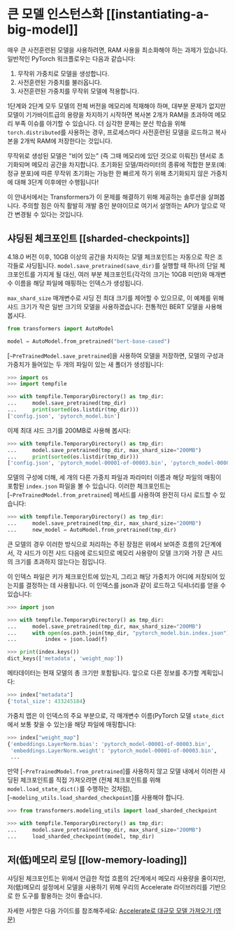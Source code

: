 <!--Copyright 2022 The HuggingFace Team. All rights reserved.

Licensed under the Apache License, Version 2.0 (the "License"); you may not use this file except in compliance with
the License. You may obtain a copy of the License at

http://www.apache.org/licenses/LICENSE-2.0

Unless required by applicable law or agreed to in writing, software distributed under the License is distributed on
an "AS IS" BASIS, WITHOUT WARRANTIES OR CONDITIONS OF ANY KIND, either express or implied. See the License for the
specific language governing permissions and limitations under the License.

⚠️ Note that this file is in Markdown but contain specific syntax for our doc-builder (similar to MDX) that may not be
rendered properly in your Markdown viewer.

-->

# 큰 모델 인스턴스화 [[instantiating-a-big-model]]

매우 큰 사전훈련된 모델을 사용하려면, RAM 사용을 최소화해야 하는 과제가 있습니다. 일반적인 PyTorch 워크플로우는 다음과 같습니다:

1. 무작위 가중치로 모델을 생성합니다.
2. 사전훈련된 가중치를 불러옵니다.
3. 사전훈련된 가중치를 무작위 모델에 적용합니다.

1단계와 2단계 모두 모델의 전체 버전을 메모리에 적재해야 하며, 대부분 문제가 없지만 모델이 기가바이트급의 용량을 차지하기 시작하면 복사본 2개가 RAM을 초과하여 메모리 부족 이슈를 야기할 수 있습니다. 더 심각한 문제는 분산 학습을 위해 `torch.distributed`를 사용하는 경우, 프로세스마다 사전훈련된 모델을 로드하고 복사본을 2개씩 RAM에 저장한다는 것입니다.

<Tip>

무작위로 생성된 모델은 "비어 있는" (즉 그때 메모리에 있던 것으로 이뤄진) 텐서로 초기화되며 메모리 공간을 차지합니다. 초기화된 모델/파라미터의 종류에 적합한 분포(예: 정규 분포)에 따른 무작위 초기화는 가능한 한 빠르게 하기 위해 초기화되지 않은 가중치에 대해 3단계 이후에만 수행됩니다!

</Tip>

이 안내서에서는 Transformers가 이 문제를 해결하기 위해 제공하는 솔루션을 살펴봅니다. 주의할 점은 아직 활발히 개발 중인 분야이므로 여기서 설명하는 API가 앞으로 약간 변경될 수 있다는 것입니다.

## 샤딩된 체크포인트 [[sharded-checkpoints]]

4.18.0 버전 이후, 10GB 이상의 공간을 차지하는 모델 체크포인트는 자동으로 작은 조각들로 샤딩됩니다. `model.save_pretrained(save_dir)`를 실행할 때 하나의 단일 체크포인트를 가지게 될 대신, 여러 부분 체크포인트(각각의 크기는 10GB 미만)와 매개변수 이름을 해당 파일에 매핑하는 인덱스가 생성됩니다.

`max_shard_size` 매개변수로 샤딩 전 최대 크기를 제어할 수 있으므로, 이 예제를 위해 샤드 크기가 작은 일반 크기의 모델을 사용하겠습니다: 전통적인 BERT 모델을 사용해 봅시다.

```py
from transformers import AutoModel

model = AutoModel.from_pretrained("bert-base-cased")
```

[`~PreTrainedModel.save_pretrained`]을 사용하여 모델을 저장하면, 모델의 구성과 가중치가 들어있는 두 개의 파일이 있는 새 폴더가 생성됩니다:

```py
>>> import os
>>> import tempfile

>>> with tempfile.TemporaryDirectory() as tmp_dir:
...     model.save_pretrained(tmp_dir)
...     print(sorted(os.listdir(tmp_dir)))
['config.json', 'pytorch_model.bin']
```

이제 최대 샤드 크기를 200MB로 사용해 봅시다:

```py
>>> with tempfile.TemporaryDirectory() as tmp_dir:
...     model.save_pretrained(tmp_dir, max_shard_size="200MB")
...     print(sorted(os.listdir(tmp_dir)))
['config.json', 'pytorch_model-00001-of-00003.bin', 'pytorch_model-00002-of-00003.bin', 'pytorch_model-00003-of-00003.bin', 'pytorch_model.bin.index.json']
```

모델의 구성에 더해, 세 개의 다른 가중치 파일과 파라미터 이름과 해당 파일의 매핑이 포함된 `index.json` 파일을 볼 수 있습니다. 이러한 체크포인트는 [`~PreTrainedModel.from_pretrained`] 메서드를 사용하여 완전히 다시 로드할 수 있습니다:

```py
>>> with tempfile.TemporaryDirectory() as tmp_dir:
...     model.save_pretrained(tmp_dir, max_shard_size="200MB")
...     new_model = AutoModel.from_pretrained(tmp_dir)
```

큰 모델의 경우 이러한 방식으로 처리하는 주된 장점은 위에서 보여준 흐름의 2단계에서, 각 샤드가 이전 샤드 다음에 로드되므로 메모리 사용량이 모델 크기와 가장 큰 샤드의 크기를 초과하지 않는다는 점입니다.

이 인덱스 파일은 키가 체크포인트에 있는지, 그리고 해당 가중치가 어디에 저장되어 있는지를 결정하는 데 사용됩니다. 이 인덱스를 json과 같이 로드하고 딕셔너리를 얻을 수 있습니다:

```py
>>> import json

>>> with tempfile.TemporaryDirectory() as tmp_dir:
...     model.save_pretrained(tmp_dir, max_shard_size="200MB")
...     with open(os.path.join(tmp_dir, "pytorch_model.bin.index.json"), "r") as f:
...         index = json.load(f)

>>> print(index.keys())
dict_keys(['metadata', 'weight_map'])
```

메타데이터는 현재 모델의 총 크기만 포함됩니다. 앞으로 다른 정보를 추가할 계획입니다:

```py
>>> index["metadata"]
{'total_size': 433245184}
```

가중치 맵은 이 인덱스의 주요 부분으로, 각 매개변수 이름(PyTorch 모델 `state_dict`에서 보통 찾을 수 있는)을 해당 파일에 매핑합니다:

```py
>>> index["weight_map"]
{'embeddings.LayerNorm.bias': 'pytorch_model-00001-of-00003.bin',
 'embeddings.LayerNorm.weight': 'pytorch_model-00001-of-00003.bin',
 ...
```

만약 [`~PreTrainedModel.from_pretrained`]를 사용하지 않고 모델 내에서 이러한 샤딩된 체크포인트를 직접 가져오려면 (전체 체크포인트를 위해 `model.load_state_dict()`를 수행하는 것처럼), [`~modeling_utils.load_sharded_checkpoint`]를 사용해야 합니다.

```py
>>> from transformers.modeling_utils import load_sharded_checkpoint

>>> with tempfile.TemporaryDirectory() as tmp_dir:
...     model.save_pretrained(tmp_dir, max_shard_size="200MB")
...     load_sharded_checkpoint(model, tmp_dir)
```

## 저(低)메모리 로딩 [[low-memory-loading]]

샤딩된 체크포인트는 위에서 언급한 작업 흐름의 2단계에서 메모리 사용량을 줄이지만, 저(低)메모리 설정에서 모델을 사용하기 위해 우리의 Accelerate 라이브러리를 기반으로 한 도구를 활용하는 것이 좋습니다.

자세한 사항은 다음 가이드를 참조해주세요: [Accelerate로 대규모 모델 가져오기 (영문)](../en/main_classes/model#large-model-loading)
